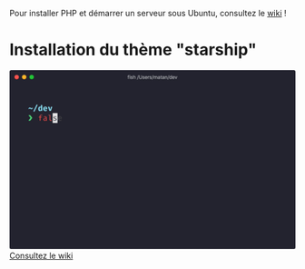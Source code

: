 Pour installer PHP et démarrer un serveur sous Ubuntu, consultez le [wiki](https://github.com/Varkoff/wcs-ubuntu-install/wiki#installer-php-72) !

# Installation du thème "starship"
![](https://raw.githubusercontent.com/starship/starship/master/media/demo.gif)
[Consultez le wiki](https://github.com/Varkoff/wcs-ubuntu-install/wiki/Installer-le-th%C3%A8me-Starship-%C3%A0-votre-invit%C3%A9-de-commande)

